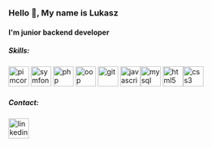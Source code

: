 ### Hello 👋, My name is Lukasz
#### I'm junior backend developer 
##### Skills:
 [<img src='https://auroracreation.pl/wp-content/uploads/2021/01/pimcore-logo-RGB-claim-800x300-1.png' alt='pimcore' height='40'>](https://pimcore.com/en) [<img src='https://symfony.com/logos/symfony_white_03.png' alt='symfony' height='40'>](https://symfony.com/) [<img src='https://upload.wikimedia.org/wikipedia/commons/thumb/2/27/PHP-logo.svg/2560px-PHP-logo.svg.png' alt='php' height='40'>](https://www.php.net/)  [<img src='https://i.pinimg.com/originals/45/03/98/450398f4ff10d0253602b6a6d99419ed.png' alt='oop' height='40'>](https://en.wikipedia.org/wiki/Object-oriented_programming)  [<img src='https://git-scm.com/images/logos/downloads/Git-Icon-1788C.png' alt='git' height='40'>](https://git-scm.com/)  [<img src='https://upload.wikimedia.org/wikipedia/commons/thumb/9/99/Unofficial_JavaScript_logo_2.svg/480px-Unofficial_JavaScript_logo_2.svg.png' alt='javascript' height='40'>](https://www.w3schools.com/whatis/whatis_js.asp)[<img src='https://cdn.liveagent.com/app/uploads/2020/11/MySQL-Logo.png' alt='mysql' height='40'>](https://www.mysql.com/)   [<img src='https://upload.wikimedia.org/wikipedia/commons/thumb/6/61/HTML5_logo_and_wordmark.svg/768px-HTML5_logo_and_wordmark.svg.png' alt='html5' height='40'>](https://en.wikipedia.org/wiki/HTML5)[<img src='https://upload.wikimedia.org/wikipedia/commons/thumb/d/d5/CSS3_logo_and_wordmark.svg/1200px-CSS3_logo_and_wordmark.svg.png' alt='css3' height='40'>](https://en.wikipedia.org/wiki/CSS#CSS_3) 




##### Contact:
[<img src='https://upload.wikimedia.org/wikipedia/commons/thumb/f/f8/LinkedIn_icon_circle.svg/2048px-LinkedIn_icon_circle.svg.png' alt='linkedin' height='40' color='blue'>](https://www.linkedin.com/in/https://www.linkedin.com/in/%C5%82ukasz-miczek-0776861a8//)  

